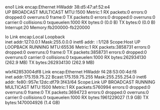 eno1      Link encap:Ethernet  HWaddr 38:d5:47:af:52:e4  
          UP BROADCAST MULTICAST  MTU:1500  Metric:1
          RX packets:0 errors:0 dropped:0 overruns:0 frame:0
          TX packets:0 errors:0 dropped:0 overruns:0 carrier:0
          collisions:0 txqueuelen:1000 
          RX bytes:0 (0.0 B)  TX bytes:0 (0.0 B)
          Interrupt:20 Memory:fb200000-fb220000 

lo        Link encap:Local Loopback  
          inet addr:127.0.0.1  Mask:255.0.0.0
          inet6 addr: ::1/128 Scope:Host
          UP LOOPBACK RUNNING  MTU:65536  Metric:1
          RX packets:3858731 errors:0 dropped:0 overruns:0 frame:0
          TX packets:3858731 errors:0 dropped:0 overruns:0 carrier:0
          collisions:0 txqueuelen:1000 
          RX bytes:262934130 (262.9 MB)  TX bytes:262934130 (262.9 MB)

wlxf42853004df8 Link encap:Ethernet  HWaddr f4:28:53:00:4d:f8  
          inet addr:175.159.75.22  Bcast:175.159.75.255  Mask:255.255.254.0
          inet6 addr: fe80::957e:12dc:df79:3f43/64 Scope:Link
          UP BROADCAST RUNNING MULTICAST  MTU:1500  Metric:1
          RX packets:5760994 errors:0 dropped:0 overruns:0 frame:0
          TX packets:3694723 errors:0 dropped:0 overruns:0 carrier:0
          collisions:0 txqueuelen:1000 
          RX bytes:1961229027 (1.9 GB)  TX bytes:1470004926 (1.4 GB)

